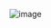 ![image](https://github.com/chrisag91/HumanResource-Dashboard-TSQLPowerBI/assets/136523784/1fbfa71d-c95a-4d08-9c34-b5685fca9a20)
